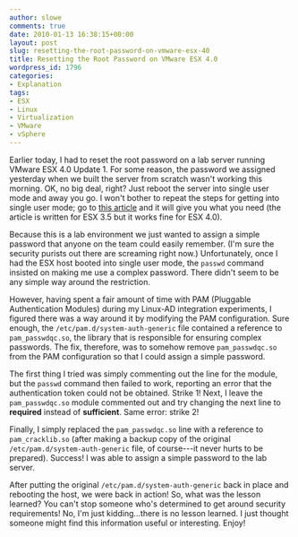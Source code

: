 ```yaml
---
author: slowe
comments: true
date: 2010-01-13 16:38:15+00:00
layout: post
slug: resetting-the-root-password-on-vmware-esx-40
title: Resetting the Root Password on VMware ESX 4.0
wordpress_id: 1796
categories:
- Explanation
tags:
- ESX
- Linux
- Virtualization
- VMware
- vSphere
---
```


Earlier today, I had to reset the root password on a lab server running VMware ESX 4.0 Update 1. For some reason, the password we assigned yesterday when we built the server from scratch wasn't working this morning. OK, no big deal, right? Just reboot the server into single user mode and away you go. I won't bother to repeat the steps for getting into single user mode; go to [this article](http://www.desktop-virtualization.com/2008/07/04/how-to-change-password-on-your-esx-server/) and it will give you what you need (the article is written for ESX 3.5 but it works fine for ESX 4.0).

Because this is a lab environment we just wanted to assign a simple password that anyone on the team could easily remember. (I'm sure the security purists out there are screaming right now.) Unfortunately, once I had the ESX host booted into single user mode, the `passwd` command insisted on making me use a complex password. There didn't seem to be any simple way around the restriction.

However, having spent a fair amount of time with PAM (Pluggable Authentication Modules) during my Linux-AD integration experiments, I figured there was a way around it by modifying the PAM configuration. Sure enough, the `/etc/pam.d/system-auth-generic` file contained a reference to `pam_passwdqc.so`, the library that is responsible for ensuring complex passwords. The fix, therefore, was to somehow remove `pam_passwdqc.so` from the PAM configuration so that I could assign a simple password.

The first thing I tried was simply commenting out the line for the module, but the `passwd` command then failed to work, reporting an error that the authentication token could not be obtained. Strike 1! Next, I leave the `pam_passwdqc.so` module commented out and try changing the next line to **required** instead of **sufficient**. Same error: strike 2!

Finally, I simply replaced the `pam_passwdqc.so` line with a reference to `pam_cracklib.so` (after making a backup copy of the original `/etc/pam.d/system-auth-generic` file, of course---it never hurts to be prepared). Success! I was able to assign a simple password to the lab server.

After putting the original `/etc/pam.d/system-auth-generic` back in place and rebooting the host, we were back in action! So, what was the lesson learned? You can't stop someone who's determined to get around security requirements! No, I'm just kidding...there is no lesson learned. I just thought someone might find this information useful or interesting. Enjoy!
